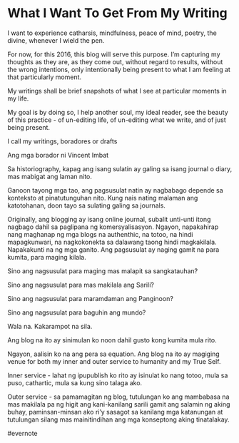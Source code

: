 # What I Want To Get From My Writing

I want to experience catharsis, mindfulness, peace of mind, poetry, the divine, whenever I wield the pen.

For now, for this 2016, this blog will serve this purpose. I’m capturing my thoughts as they are, as they come out, without regard to results, without the wrong intentions, only intentionally being present to what I am feeling at that particularly moment.

My writings shall be brief snapshots of what I see at particular moments in my life.

My goal is by doing so, I help another soul, my ideal reader, see the beauty of this practice - of un-editing life, of un-editing what we write, and of just being present.

I call my writings, boradores or drafts

Ang mga borador ni Vincent Imbat

Sa historiography, kapag ang isang sulatin ay galing sa isang journal o diary, mas mabigat ang laman nito.

Ganoon tayong mga tao, ang pagsusulat natin ay nagbabago depende sa konteksto at pinatutunguhan nito. Kung nais nating malaman ang katotohanan, doon tayo sa sulating galing sa journals.

Originally, ang blogging ay isang online journal, subalit unti-unti itong nagbago dahil sa paglipana ng komersyalisasyon. Ngayon, napakahirap nang maghanap ng mga blogs na authenthic, na totoo, na hindi mapagkunwari, na nagkokonekta sa dalawang taong hindi magkakilala. Napakakunti na ng mga ganito. Ang pagsusulat ay naging gamit na para kumita, para maging kilala.

Sino ang nagsusulat para maging mas malapit sa sangkatauhan?

Sino ang nagsusulat para mas makilala ang Sarili?

Sino ang nagsusulat para maramdaman ang Panginoon?

Sino ang nagsusulat para baguhin ang mundo?

Wala na. Kakarampot na sila.

Ang blog na ito ay sinimulan ko noon dahil gusto kong kumita mula rito.

Ngayon, aalisin ko na ang pera sa equation. Ang blog na ito ay magiging venue for both my inner and outer service to humanity and my True Self.

Inner service - lahat ng ipupublish ko rito ay isinulat ko nang totoo, mula sa puso, cathartic, mula sa kung sino talaga ako.

Outer service - sa pamamagitan ng blog, tutulungan ko ang mambabasa na mas makilala pa ng higit ang kani-kanilang sarili gamit ang salamin ng aking buhay, paminsan-minsan ako ri’y sasagot sa kanilang mga katanungan at tutulungan silang mas mainitindihan ang mga konseptong aking tinatalakay.

\#evernote

